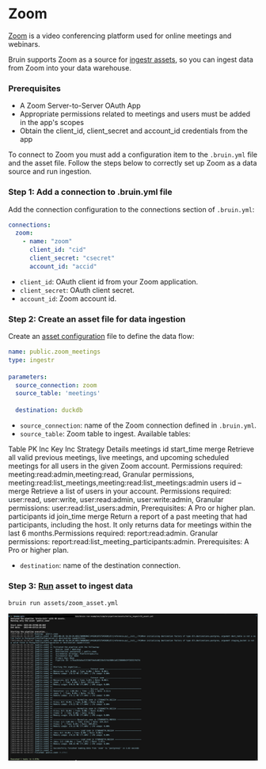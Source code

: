 # Zoom
[Zoom](https://zoom.us/) is a video conferencing platform used for online meetings and webinars.

Bruin supports Zoom as a source for [ingestr assets](/assets/ingestr), so you can ingest data from Zoom into your data warehouse.

### Prerequisites
- A Zoom Server-to-Server OAuth App
- Appropriate permissions related to meetings and users must be added in the app's scopes
- Obtain the client_id, client_secret and account_id credentials from the app

To connect to Zoom you must add a configuration item to the `.bruin.yml` file and the asset file.
Follow the steps below to correctly set up Zoom as a data source and run ingestion.

### Step 1: Add a connection to .bruin.yml file
Add the connection configuration to the connections section of `.bruin.yml`:

```yaml
connections:
  zoom:
    - name: "zoom"
      client_id: "cid"
      client_secret: "csecret"
      account_id: "accid"
```

- `client_id`: OAuth client id from your Zoom application.
- `client_secret`: OAuth client secret.
- `account_id`: Zoom account id.

### Step 2: Create an asset file for data ingestion
Create an [asset configuration](/assets/ingestr#asset-structure) file to define the data flow:

```yaml
name: public.zoom_meetings
type: ingestr

parameters:
  source_connection: zoom
  source_table: 'meetings'

  destination: duckdb
```

- `source_connection`: name of the Zoom connection defined in `.bruin.yml`.
- `source_table`: Zoom table to ingest. Available tables:

Table    PK    Inc Key    Inc Strategy    Details
meetings    id    start_time    merge    Retrieve all valid previous meetings, live meetings, and upcoming scheduled meetings for all users in the given Zoom account. Permissions required: meeting:read:admin,meeting:read, Granular permissions, meeting:read:list_meetings,meeting:read:list_meetings:admin
users    id    –    merge    Retrieve a list of users in your account. Permissions required: user:read, user:write, user:read:admin, user:write:admin, Granular permissions: user:read:list_users:admin, Prerequisites: A Pro or higher plan.
participants    id    join_time    merge    Return a report of a past meeting that had participants, including the host. It only returns data for meetings within the last 6 months.Permissions required: report:read:admin. Granular permissions: report:read:list_meeting_participants:admin. Prerequisites: A Pro or higher plan.
- `destination`: name of the destination connection.

### Step 3: [Run](/commands/run) asset to ingest data
```
bruin run assets/zoom_asset.yml
```
<img alt="zoom" src="./media/zoom_ingestion.png">

